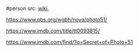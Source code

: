 #person 
src: [wiki](https://en.wikipedia.org/wiki/Rosalind_Franklin), 

https://www.pbs.org/wgbh/nova/photo51/

https://www.imdb.com/title/tt0093815/

https://www.imdb.com/find/?q=Secret+of+Photo+51

